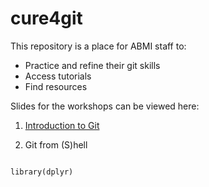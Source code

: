 # cure4git

This repository is a place for ABMI staff to:

+ Practice and refine their git skills
+ Access tutorials
+ Find resources

Slides for the workshops can be viewed here:

1. [Introduction to Git](https://mabecker89.github.io/cure4git/cure4git-intro.html)

2. Git from (S)hell

```{r}

library(dplyr)



```
